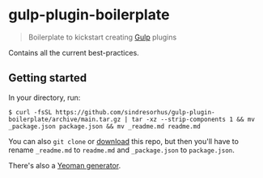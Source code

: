 # gulp-plugin-boilerplate

> Boilerplate to kickstart creating [Gulp](https://gulpjs.com) plugins

Contains all the current best-practices.

## Getting started

In your directory, run:

```
$ curl -fsSL https://github.com/sindresorhus/gulp-plugin-boilerplate/archive/main.tar.gz | tar -xz --strip-components 1 && mv _package.json package.json && mv _readme.md readme.md
```

You can also `git clone` or [download](https://github.com/sindresorhus/gulp-plugin-boilerplate/archive/main.zip) this repo, but then you'll have to rename `_readme.md` to `readme.md` and `_package.json` to `package.json`.

There's also a [Yeoman generator](https://github.com/sindresorhus/generator-gulp-plugin-boilerplate).
